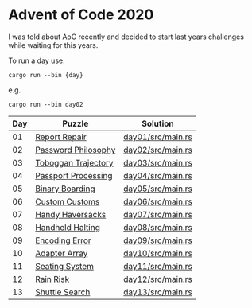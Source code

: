 # Advent of Code 2020
I was told about AoC recently and decided to start last years challenges while waiting for this years.

To run a day use:

    cargo run --bin {day}

e.g.
    
    cargo run --bin day02

| Day | Puzzle | Solution |
|-----|--------|----------|
| 01 | [Report Repair](https://adventofcode.com/2020/day/1)             | [day01/src/main.rs](day01/src/main.rs) |
| 02 | [Password Philosophy](https://adventofcode.com/2020/day/2)       | [day02/src/main.rs](day02/src/main.rs) |
| 03 | [Toboggan Trajectory](https://adventofcode.com/2020/day/3)       | [day03/src/main.rs](day03/src/main.rs) |
| 04 | [Passport Processing](https://adventofcode.com/2020/day/4)       | [day04/src/main.rs](day04/src/main.rs) |
| 05 | [Binary Boarding](https://adventofcode.com/2020/day/5)           | [day05/src/main.rs](day05/src/main.rs) |
| 06 | [Custom Customs](https://adventofcode.com/2020/day/6)            | [day06/src/main.rs](day06/src/main.rs) |
| 07 | [Handy Haversacks](https://adventofcode.com/2020/day/7)          | [day07/src/main.rs](day07/src/main.rs) |
| 08 | [Handheld Halting](https://adventofcode.com/2020/day/8)          | [day08/src/main.rs](day08/src/main.rs) |
| 09 | [Encoding Error](https://adventofcode.com/2020/day/9)            | [day09/src/main.rs](day09/src/main.rs) |
| 10 | [Adapter Array](https://adventofcode.com/2020/day/10)            | [day10/src/main.rs](day10/src/main.rs) |
| 11 | [Seating System](https://adventofcode.com/2020/day/11)           | [day11/src/main.rs](day11/src/main.rs) |
| 12 | [Rain Risk](https://adventofcode.com/2020/day/12)                | [day12/src/main.rs](day12/src/main.rs) |
| 13 | [Shuttle Search](https://adventofcode.com/2020/day/13)           | [day13/src/main.rs](day13/src/main.rs) |